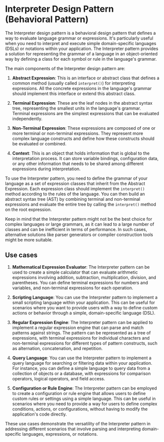 # Interpreter Design Pattern (Behavioral Pattern)
The Interpreter design pattern is a behavioral design pattern that defines a way to evaluate language grammar or expressions. It's particularly useful when you need to interpret and execute simple domain-specific languages (DSLs) or notations within your application. The Interpreter pattern provides a solution for representing the grammar of a language in an object-oriented way by defining a class for each symbol or rule in the language's grammar.

The main components of the Interpreter design pattern are:

1. **Abstract Expression**: This is an interface or abstract class that defines a common method (usually called `interpret()`) for interpreting expressions. All the concrete expressions in the language's grammar should implement this interface or extend this abstract class.

2. **Terminal Expression**: These are the leaf nodes in the abstract syntax tree, representing the smallest units in the language's grammar. Terminal expressions are the simplest expressions that can be evaluated independently.

3. **Non-Terminal Expression**: These expressions are composed of one or more terminal or non-terminal expressions. They represent more complex language constructs and define how these constructs should be evaluated or combined.

4. **Context**: This is an object that holds information that is global to the interpretation process. It can store variable bindings, configuration data, or any other information that needs to be shared among different expressions during interpretation.

To use the Interpreter pattern, you need to define the grammar of your language as a set of expression classes that inherit from the Abstract Expression. Each expression class should implement the `interpret()` method according to the rules of the language. You can then build an abstract syntax tree (AST) by combining terminal and non-terminal expressions and evaluate the entire tree by calling the `interpret()` method on the root expression.

Keep in mind that the Interpreter pattern might not be the best choice for complex languages or large grammars, as it can lead to a large number of classes and can be inefficient in terms of performance. In such cases, alternative solutions like parser generators or compiler construction tools might be more suitable.

## Use cases
1. **Mathematical Expression Evaluator**: The Interpreter pattern can be used to create a simple calculator that can evaluate arithmetic expressions involving addition, subtraction, multiplication, division, and parentheses. You can define terminal expressions for numbers and variables, and non-terminal expressions for each operation.

2. **Scripting Language**: You can use the Interpreter pattern to implement a small scripting language within your application. This can be useful for scenarios where you want to provide users with a way to define custom actions or behavior through a simple, domain-specific language (DSL).

3. **Regular Expression Engine**: The Interpreter pattern can be applied to implement a regular expression engine that can parse and match patterns against strings. The pattern can be represented as a tree of expressions, with terminal expressions for individual characters and non-terminal expressions for different types of pattern constructs, such as alternation, concatenation, and repetition.

4. **Query Language**: You can use the Interpreter pattern to implement a query language for searching or filtering data within your application. For instance, you can define a simple language to query data from a collection of objects or a database, with expressions for comparison operators, logical operators, and field access.

5. **Configuration or Rule Engine**: The Interpreter pattern can be employed to create a configuration or rule engine that allows users to define custom rules or settings using a simple language. This can be useful in scenarios where you need to provide a way for users to define complex conditions, actions, or configurations, without having to modify the application's code directly.

These use cases demonstrate the versatility of the Interpreter pattern in addressing different scenarios that involve parsing and interpreting domain-specific languages, expressions, or notations.